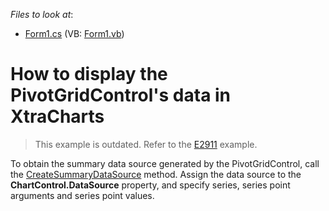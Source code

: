 <!-- default file list -->
*Files to look at*:

* [Form1.cs](./CS/Form1.cs) (VB: [Form1.vb](./VB/Form1.vb))
<!-- default file list end -->
# How to display the PivotGridControl's data in XtraCharts


> This example is outdated. Refer to the [E2911](https://github.com/DevExpress-Examples/how-to-visualize-pivot-grid-data-via-the-xtracharts-suite-e2911) example.


To obtain the summary data source generated by the PivotGridControl, call the [CreateSummaryDataSource](https://docs.devexpress.com/WindowsForms/DevExpress.XtraPivotGrid.PivotGridControl.CreateSummaryDataSource) method. Assign the data source to the **ChartControl.DataSource** property, and specify series, series point arguments and series point values.


